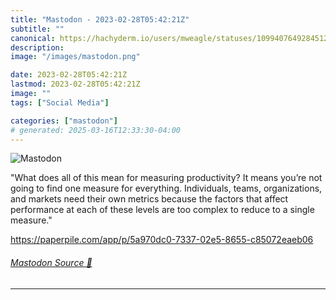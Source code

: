 ```yaml
---
title: "Mastodon - 2023-02-28T05:42:21Z"
subtitle: ""
canonical: https://hachyderm.io/users/mweagle/statuses/109940764928451229
description:
image: "/images/mastodon.png"

date: 2023-02-28T05:42:21Z
lastmod: 2023-02-28T05:42:21Z
image: ""
tags: ["Social Media"]

categories: ["mastodon"]
# generated: 2025-03-16T12:33:30-04:00
---
```

![Mastodon](/images/mastodon.png)

<p>&quot;What does all of this mean for measuring productivity? It means you’re not going to find one measure for everything. Individuals, teams, organizations, and markets need their own metrics because the factors that affect performance at each of these levels are too complex to reduce to a single measure.&quot; </p><p><a href="https://paperpile.com/app/p/5a970dc0-7337-02e5-8655-c85072eaeb06" target="_blank" rel="nofollow noopener noreferrer" translate="no"><span class="invisible">https://</span><span class="ellipsis">paperpile.com/app/p/5a970dc0-7</span><span class="invisible">337-02e5-8655-c85072eaeb06</span></a></p>


###### [Mastodon Source 🐘](https://hachyderm.io/@mweagle/109940764928451229)

___
